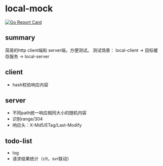 # local-mock
[![Go Report Card](https://goreportcard.com/badge/github.com/zebrakk/local-mock)](https://goreportcard.com/report/github.com/zebrakk/local-mock)

## summary
简易的http client端和 server端，方便测试。
测试场景：
	local-client -> 目标缓存服务 -> local-server

## client
* hash校验响应内容

## server
* 不同path统一响应相同大小的随机内容
* 识别range/304
* 响应头：X-Md5/ETag/Last-Modify

## todo-list
* log
* 请求结果统计（clt，svr联动）
